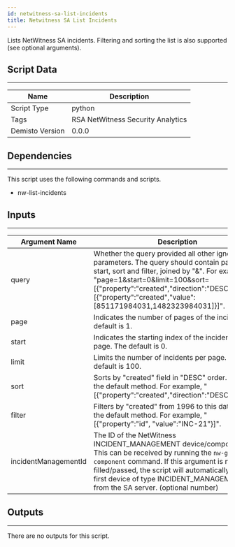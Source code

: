 ```yaml
---
id: netwitness-sa-list-incidents
title: Netwitness SA List Incidents
---
```


Lists NetWitness SA incidents. Filtering and sorting the list is also supported (see optional arguments).

## Script Data
---

| **Name** | **Description** |
| --- | --- |
| Script Type | python |
| Tags | RSA NetWitness Security Analytics |
| Demisto Version | 0.0.0 |

## Dependencies
---
This script uses the following commands and scripts.
* nw-list-incidents

## Inputs
---

| **Argument Name** | **Description** |
| --- | --- |
| query | Whether the query provided all other ignored parameters. The query should contain page, limit, start, sort and filter, joined by "&". For example, "page=1&start=0&limit=100&sort=[{"property":"created","direction":"DESC"}]&filter=[{"property":"created","value":[851171984031,1482323984031]}]". |
| page | Indicates the number of pages of the incident. The default is 1.  |
| start | Indicates the starting index of the incident in the page. The default is 0.  |
| limit | Limits the number of incidents per page. The default is 100. |
| sort | Sorts by "created" field in "DESC" order. This is the default method. For example, "[{"property":"created","direction":"DESC"}]". |
| filter | Filters by "created" from 1996 to this date. This is the default method. For example, "[{"property":"id", "value":"INC-21"}]". |
| incidentManagementId | The ID of the NetWitness INCIDENT_MANAGEMENT device/component ID. This can be received by running the `nw-get-component` command. If this argument is not filled/passed, the script will automatically get the first device of type INCIDENT_MANAGEMENT from the SA server. (optional number) |

## Outputs
---
There are no outputs for this script.
